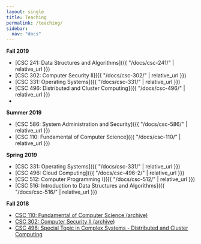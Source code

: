 ```yaml
---
layout: single
title: Teaching
permalink: /teaching/
sidebar:
  nav: "docs"
---
```


**Fall 2019**

- [CSC 241: Data Structures and Algorithms]({{ "/docs/csc-241/" | relative_url }})
- [CSC 302: Computer Security II]({{ "/docs/csc-302/" | relative_url }})
- [CSC 331: Operating Systems]({{ "/docs/csc-331/" | relative_url }})
- [CSC 496: Distributed and Cluster Computing]({{ "/docs/csc-496/" | relative_url }})
-
**Summer 2019**

- [CSC 586: System Administration and Security]({{ "/docs/csc-586/" | relative_url }})
- [CSC 110: Fundamental of Computer Science]({{ "/docs/csc-110/" | relative_url }})

**Spring 2019**

- [CSC 331: Operating Systems]({{ "/docs/csc-331/" | relative_url }})
- [CSC 496: Cloud Computing]({{ "/docs/csc-496-2/" | relative_url }})
- [CSC 512: Computer Programming I]({{ "/docs/csc-512/" | relative_url }})
- [CSC 516: Introduction to Data Structures and Algorithms]({{ "/docs/csc-516/" | relative_url }})

**Fall 2018**

- [CSC 110: Fundamental of Computer Science (archive)](https://github.com/linhbngo/Fundamentals-of-Computer-Science)
- [CSC 302: Computer Security II (archive)](https://github.com/linhbngo/Computer-Security)
- [CSC 496: Special Topic in Complex Systems - Distributed and Cluster Computing](https://github.com/linhbngo/Distributed-and-Cluster-Computing)
